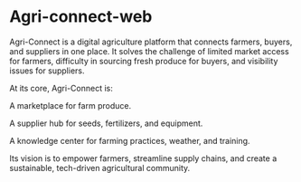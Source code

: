 # Agri-connect-web


Agri-Connect is a digital agriculture platform that connects farmers, buyers, and suppliers in one place. It solves the challenge of limited market access for farmers, difficulty in sourcing fresh produce for buyers, and visibility issues for suppliers.

At its core, Agri-Connect is:

A marketplace for farm produce.

A supplier hub for seeds, fertilizers, and equipment.

A knowledge center for farming practices, weather, and training.

Its vision is to empower farmers, streamline supply chains, and create a sustainable, tech-driven agricultural community.
